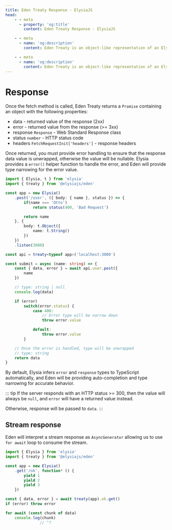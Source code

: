 ```yaml
---
title: Eden Treaty Response - ElysiaJS
head:
    - - meta
      - property: 'og:title'
        content: Eden Treaty Response - ElysiaJS

    - - meta
      - name: 'og:description'
        content: Eden Treaty is an object-like representation of an Elysia server, providing end-to-end type safety and a significantly improved developer experience. With Eden, we can fetch an API from Elysia server fully type-safe without code generation.

    - - meta
      - name: 'og:description'
        content: Eden Treaty is an object-like representation of an Elysia server, providing end-to-end type safety and a significantly improved developer experience. With Eden, we can fetch an API from Elysia server fully type-safe without code generation.
---
```


# Response
Once the fetch method is called, Eden Treaty returns a `Promise` containing an object with the following properties:
- data - returned value of the response (2xx)
- error - returned value from the response (>= 3xx)
- response `Response` - Web Standard Response class
- status `number` - HTTP status code
- headers `FetchRequestInit['headers']` - response headers

Once returned, you must provide error handling to ensure that the response data value is unwrapped, otherwise the value will be nullable. Elysia provides a `error()` helper function to handle the error, and Eden will provide type narrowing for the error value.

```typescript
import { Elysia, t } from 'elysia'
import { treaty } from '@elysiajs/eden'

const app = new Elysia()
    .post('/user', ({ body: { name }, status }) => {
        if(name === 'Otto')
            return status(400, 'Bad Request')

        return name
    }, {
        body: t.Object({
            name: t.String()
        })
    })
    .listen(3000)

const api = treaty<typeof app>('localhost:3000')

const submit = async (name: string) => {
    const { data, error } = await api.user.post({
        name
    })

    // type: string | null
    console.log(data)

    if (error)
        switch(error.status) {
            case 400:
                // Error type will be narrow down
                throw error.value

            default:
                throw error.value
        }

    // Once the error is handled, type will be unwrapped
    // type: string
    return data
}
```

By default, Elysia infers `error` and `response` types to TypeScript automatically, and Eden will be providing auto-completion and type narrowing for accurate behavior.

::: tip
If the server responds with an HTTP status >= 300, then the value will always be `null`, and `error` will have a returned value instead.

Otherwise, response will be passed to `data`.
:::

## Stream response
Eden will interpret a stream response as `AsyncGenerator` allowing us to use `for await` loop to consume the stream.


```typescript twoslash
import { Elysia } from 'elysia'
import { treaty } from '@elysiajs/eden'

const app = new Elysia()
	.get('/ok', function* () {
		yield 1
		yield 2
		yield 3
	})

const { data, error } = await treaty(app).ok.get()
if (error) throw error

for await (const chunk of data)
	console.log(chunk)
               // ^?
```
